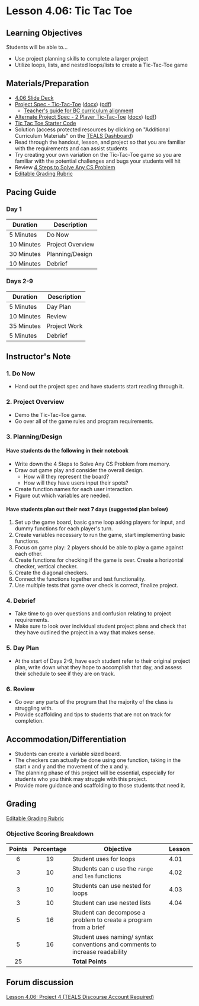 # Lesson 4.06: Tic Tac Toe

## Learning Objectives

Students will be able to...

* Use project planning skills to complete a larger project
* Utilize loops, lists, and nested loops/lists to create a Tic-Tac-Toe game

## Materials/Preparation

* [4.06 Slide Deck](https://github.com/TEALSK12/2nd-semester-introduction-to-computer-science/raw/master/units/3_unit/slidedecks/Intro%20Python%204.06%20TEALS.pptx)
* [Project Spec - Tic-Tac-Toe][] ([docx][1]) ([pdf][2])
  * [Teacher's guide for BC curriculum alignment](project_canada.md)
* [Alternate Project Spec - 2 Player Tic-Tac-Toe][] ([docx][3]) ([pdf][4])
* [Tic Tac Toe Starter Code](https://github.com/TEALSK12/2nd-semester-introduction-to-computer-science/raw/master/units/4_unit/06_lesson/tictactoe_starter_code.py)
* Solution (access protected resources by clicking on "Additional Curriculum Materials" on the [TEALS Dashboard])
* Read through the handout, lesson, and project so that you are familiar with the requirements and can assist students
* Try creating your own variation on the Tic-Tac-Toe game so you are familiar with the potential challenges and bugs your students will hit
* Review [4 Steps to Solve Any CS Problem][]
* [Editable Grading Rubric](https://github.com/TEALSK12/2nd-semester-introduction-to-computer-science/raw/master/units/4_unit/06_lesson/rubric.docx)

## Pacing Guide

### Day 1

| **Duration**   | **Description** |
| ---------- | ----------- |
| 5 Minutes  | Do Now      |
| 10 Minutes | Project Overview      |
| 30 Minutes | Planning/Design   |
| 10 Minutes | Debrief  |

### Days 2-9

|**Duration** |  **Description**           |
|---|---|
| 5 Minutes  | Day Plan    |
| 10 Minutes | Review      |
| 35 Minutes | Project Work|
| 5 Minutes | Debrief     |

## Instructor's Note

### 1. Do Now

* Hand out the project spec and have students start reading through it.

### 2. Project Overview

* Demo the Tic-Tac-Toe game.
* Go over all of the game rules and program requirements.

### 3. Planning/Design

#### Have students do the following in their notebook

* Write down the 4 Steps to Solve Any CS Problem from memory.
* Draw out game play and consider the overall design.
  * How will they represent the board?
  * How will they have users input their spots?
* Create function names for each user interaction.  
* Figure out which variables are needed.

#### Have students plan out their next 7 days (suggested plan below)

1. Set up the game board, basic game loop asking players for input, and dummy functions for each player's turn.
2. Create variables necessary to run the game, start implementing basic functions.
3. Focus on game play: 2 players should be able to play a game against each other.
4. Create functions for checking if the game is over. Create a horizontal checker, vertical checker.
5. Create the diagonal checkers.
6. Connect the functions together and test functionality.
7. Use multiple tests that game over check is correct, finalize project.

### 4. Debrief

* Take time to go over questions and confusion relating to project requirements.
* Make sure to look over individual student project plans and check that they have outlined the project in a way that makes sense.

### 5. Day Plan

* At the start of Days 2-9, have each student refer to their original project plan, write down what they hope to accomplish that day, and assess their schedule to see if they are on track.

### 6. Review

* Go over any parts of the program that the majority of the class is struggling with.
* Provide scaffolding and tips to students that are not on track for completion.

## Accommodation/Differentiation

* Students can create a variable sized board.
* The checkers can actually be done using one function, taking in the start x and y and the movement of the x and y.
* The planning phase of this project will be essential, especially for students who you think may struggle with this project.
* Provide more guidance and scaffolding to those students that need it.

## Grading

[Editable Grading Rubric](https://github.com/TEALSK12/2nd-semester-introduction-to-computer-science/raw/master/units/4_unit/06_lesson/rubric.docx)

### Objective Scoring Breakdown

| Points | Percentage| Objective | Lesson |
| :---: | :---: | --- | --- |
| 6 | 19 | Student uses for loops | 4.01 |
| 3 | 10 | Students can c use the `range` and `len` functions |4.02 |
| 3 | 10 | Students can use nested for loops |4.03 |
| 3 | 10 | Student can use nested lists |4.04 |
| 5 | 16| Student can decompose a problem to create a program from a brief||
| 5 | 16 | Student uses naming/ syntax conventions and comments to increase readability |
| 25 | |**Total Points**|| |

## Forum discussion

[Lesson 4.06: Project 4 (TEALS Discourse Account Required)](https://forums.tealsk12.org/c/unit-4-looping/lesson-4-06-tic-tac-toe)

[Project Spec - Tic-Tac-Toe]: project.md
[Alternate Project Spec - 2 Player Tic-Tac-Toe]: alternate_project.md
[TEALS Dashboard]:http:/www.tealsk12.org/dashboard
[4 Steps to Solve Any CS Problem]:https://github.com/TEALS-IntroCS/2nd-semester-introduction-to-computer-science-principles/raw/master/units/4%20Steps%20to%20Solve%20Any%20CS%20Problem.pdf

[1]: https://github.com/TEALSK12/2nd-semester-introduction-to-computer-science/raw/master/units/4_unit/06_lesson/project.docx
[2]: https://github.com/TEALSK12/2nd-semester-introduction-to-computer-science/raw/master/units/4_unit/06_lesson/project.pdf
[3]: https://github.com/TEALSK12/2nd-semester-introduction-to-computer-science/raw/master/units/4_unit/06_lesson/projecta.docx
[4]: https://github.com/TEALSK12/2nd-semester-introduction-to-computer-science/raw/master/units/4_unit/06_lesson/projecta.pdf

